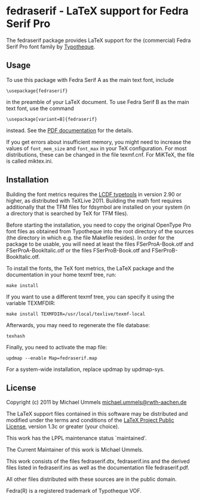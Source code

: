 fedraserif - LaTeX support for Fedra Serif Pro
==============================================

The fedraserif package provides LaTeX support for the (commercial)
Fedra Serif Pro font family by [Typotheque][TT].

[TT]: http://www.typotheque.com/fonts/

Usage
-----

To use this package with Fedra Serif A as the main text font, include

    \usepackage{fedraserif}

in the preamble of your LaTeX document. To use Fedra Serif B as the main
text font, use the command

    \usepackage[variant=B]{fedraserif}

instead. See the [PDF documentation](latex/fedraserif.pdf) for the details.

If you get errors about insufficient memory, you might need to
increase the values of `font_mem_size` and `font_max` in your TeX
configuration. For most distributions, these can be changed in the
file texmf.cnf. For MiKTeX, the file is called miktex.ini.

Installation
------------

Building the font metrics requires the [LCDF typetools][LCDF] in version 2.90
or higher, as distributed with TeXLive 2011. Building the math font
requires additionally that the TFM files for fdsymbol are installed on your
system (in a directory that is searched by TeX for TFM files).

[LCDF]: http://www.lcdf.org/type/

Before starting the installation, you need to copy the original OpenType Pro
font files as obtained from Typotheque into the root directory of the sources
(the directory in which e.g. the file Makefile resides). In order for the
package to be usable, you will need at least the files FSerProA-Book.otf and
FSerProA-BookItalic.otf or the files FSerProB-Book.otf and
FSerProB-BookItalic.otf.

To install the fonts, the TeX font metrics, the LaTeX package and the
documentation in your home texmf tree, run:

    make install

If you want to use a different texmf tree, you can specify it using the
variable TEXMFDIR:

    make install TEXMFDIR=/usr/local/texlive/texmf-local

Afterwards, you may need to regenerate the file database:

    texhash

Finally, you need to activate the map file:

    updmap --enable Map=fedraserif.map

For a system-wide installation, replace updmap by updmap-sys.

License
-------

Copyright (c) 2011 by Michael Ummels <michael.ummels@rwth-aachen.de>

The LaTeX support files contained in this software may be distributed
and modified under the terms and conditions of the
[LaTeX Project Public License][LPPL], version 1.3c or greater (your choice).

[LPPL]: http://www.latex-project.org/lppl/

This work has the LPPL maintenance status `maintained'.

The Current Maintainer of this work is Michael Ummels.

This work consists of the files fedraserif.dtx, fedraserif.ins and
the derived files listed in fedraserif.ins as well as the
documentation file fedraserif.pdf.

All other files distributed with these sources are in the public domain.

Fedra(R) is a registered trademark of Typotheque VOF.
